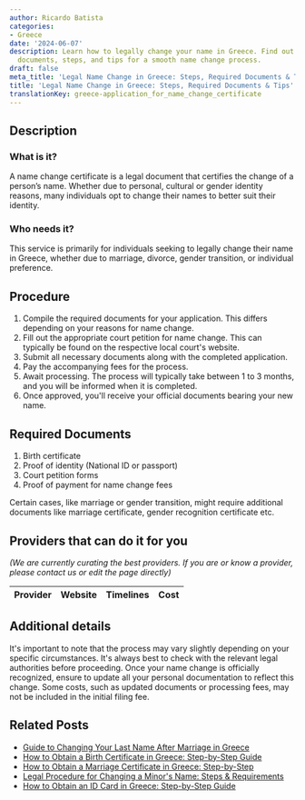 ```yaml
---
author: Ricardo Batista
categories:
- Greece
date: '2024-06-07'
description: Learn how to legally change your name in Greece. Find out the required
  documents, steps, and tips for a smooth name change process.
draft: false
meta_title: 'Legal Name Change in Greece: Steps, Required Documents & Tips'
title: 'Legal Name Change in Greece: Steps, Required Documents & Tips'
translationKey: greece-application_for_name_change_certificate
---
```


## Description
### What is it?
A name change certificate is a legal document that certifies the change of a person’s name. Whether due to personal, cultural or gender identity reasons, many individuals opt to change their names to better suit their identity. 

### Who needs it?
This service is primarily for individuals seeking to legally change their name in Greece, whether due to marriage, divorce, gender transition, or individual preference. 

## Procedure
1. Compile the required documents for your application. This differs depending on your reasons for name change.
2. Fill out the appropriate court petition for name change. This can typically be found on the respective local court's website.
3. Submit all necessary documents along with the completed application.
4. Pay the accompanying fees for the process.
5. Await processing. The process will typically take between 1 to 3 months, and you will be informed when it is completed. 
6. Once approved, you'll receive your official documents bearing your new name.

## Required Documents
1. Birth certificate
2. Proof of identity (National ID or passport)
3. Court petition forms
4. Proof of payment for name change fees

Certain cases, like marriage or gender transition, might require additional documents like marriage certificate, gender recognition certificate etc.

## Providers that can do it for you

_(We are currently curating the best providers. If you are or know a provider, please contact us or edit the page directly)_

| Provider        |     Website     |     Timelines    |       Cost      |
| :-------------: | :-------------: |  :-------------: | :-------------: |

## Additional details
It's important to note that the process may vary slightly depending on your specific circumstances. It's always best to check with the relevant legal authorities before proceeding. Once your name change is officially recognized, ensure to update all your personal documentation to reflect this change. Some costs, such as updated documents or processing fees, may not be included in the initial filing fee.


## Related Posts

- [Guide to Changing Your Last Name After Marriage in Greece](https://tramitit.com/guides/greece/application_for_spouses_name_change/)
- [How to Obtain a Birth Certificate in Greece: Step-by-Step Guide](https://tramitit.com/guides/greece/application_for_birth_certificate/)
- [How to Obtain a Marriage Certificate in Greece: Step-by-Step](https://tramitit.com/guides/greece/application_for_marriage_certificate/)
- [Legal Procedure for Changing a Minor's Name: Steps & Requirements](https://tramitit.com/guides/greece/application_for_minors_name_change/)
- [How to Obtain an ID Card in Greece: Step-by-Step Guide](https://tramitit.com/guides/greece/application_for_id_issuance/)